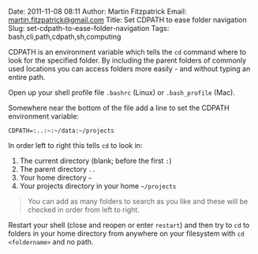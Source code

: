 Date: 2011-11-08 08:11
Author: Martin Fitzpatrick
Email: martin.fitzpatrick@gmail.com
Title: Set CDPATH to ease folder navigation
Slug: set-cdpath-to-ease-folder-navigation
Tags: bash,cli,path,cdpath,sh,computing

CDPATH is an environment variable which tells the `cd` command where to look for the specified folder. By including the parent folders of commonly used locations you can access folders more easily - and without typing an entire path.









Open up your shell profile file `.bashrc` (Linux) or `.bash_profile` (Mac).



Somewhere near the bottom of the file add a line to set the CDPATH environment variable:

`CDPATH=:..:~:~/data:~/projects`

In order left to right this tells `cd` to look in:

1. The current directory (blank; before the first `:`)
2. The parent directory `..`
3. Your home directory `~`
4. Your projects directory in your home `~/projects`



>You can add as many folders to search as you like and these will be checked in order from left to right.


Restart your shell (close and reopen or enter `restart`) and then try to `cd` to folders in your home directory from anywhere on your filesystem with `cd <foldername>` and no path.







